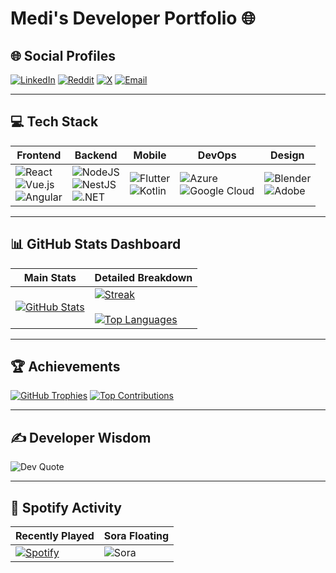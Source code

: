 # Medi's Developer Portfolio 🌐

## 🌐 Social Profiles
[![LinkedIn](https://img.shields.io/badge/LinkedIn-%230077B5.svg?logo=linkedin&logoColor=white)](https://linkedin.com/in/Medi) 
[![Reddit](https://img.shields.io/badge/Reddit-%23FF4500.svg?logo=Reddit&logoColor=white)](https://reddit.com/user/MediKun) 
[![X](https://img.shields.io/badge/X-black.svg?logo=X&logoColor=white)](https://x.com/UltraKiba) 
[![Email](https://img.shields.io/badge/Email-D14836?logo=gmail&logoColor=white)](mailto:www.medikibambe@gmail.com)

---

## 💻 Tech Stack
| Frontend | Backend | Mobile | DevOps | Design |
|----------|---------|--------|--------|--------|
| ![React](https://img.shields.io/badge/react-%2320232a.svg?logo=react&logoColor=%2361DAFB) <br> ![Vue.js](https://img.shields.io/badge/vue.js-%2335495e.svg?logo=vuedotjs&logoColor=%234FC08D) <br> ![Angular](https://img.shields.io/badge/angular-%23DD0031.svg?logo=angular&logoColor=white) | ![NodeJS](https://img.shields.io/badge/node.js-6DA55F?logo=node.js&logoColor=white) <br> ![NestJS](https://img.shields.io/badge/nestjs-%23E0234E.svg?logo=nestjs&logoColor=white) <br> ![.NET](https://img.shields.io/badge/.NET-5C2D91?logo=.net&logoColor=white) | ![Flutter](https://img.shields.io/badge/Flutter-%2302569B.svg?logo=Flutter&logoColor=white) <br> ![Kotlin](https://img.shields.io/badge/kotlin-%237F52FF.svg?logo=kotlin&logoColor=white) | ![Azure](https://img.shields.io/badge/azure-%230072C6.svg?logo=microsoftazure&logoColor=white) <br> ![Google Cloud](https://img.shields.io/badge/GoogleCloud-%234285F4.svg?logo=google-cloud&logoColor=white) | ![Blender](https://img.shields.io/badge/blender-%23F5792A.svg?logo=blender&logoColor=white) <br> ![Adobe](https://img.shields.io/badge/adobe-%23FF0000.svg?logo=adobe&logoColor=white) |

---

## 📊 GitHub Stats Dashboard
| Main Stats | Detailed Breakdown |
|------------|--------------------|
| [![GitHub Stats](https://github-readme-stats.vercel.app/api?username=UltraKiba&theme=nightowl&hide_border=false)](https://github.com/UltraKiba) | [![Streak](https://nirzak-streak-stats.vercel.app/?user=UltraKiba&theme=nightowl)](https://github.com/UltraKiba)<br><br>[![Top Languages](https://github-readme-stats.vercel.app/api/top-langs/?username=UltraKiba&theme=nightowl&layout=compact)](https://github.com/UltraKiba) |

---

## 🏆 Achievements
[![GitHub Trophies](https://github-profile-trophy.vercel.app/?username=UltraKiba&theme=radical)](https://github.com/UltraKiba)
[![Top Contributions](https://github-contributor-stats.vercel.app/api?username=UltraKiba&limit=5&theme=dark)](https://github.com/UltraKiba)

---

## ✍️ Developer Wisdom
![Dev Quote](https://quotes-github-readme.vercel.app/api?type=horizontal&theme=radical)

---

## 🎵 Spotify Activity
| Recently Played | Sora Floating |
|-----------------|---------------|
| [![Spotify](https://spotify-recently-played-readme.vercel.app/api?user=6atdqjokxb3w6gz2qbs0s8bop&count=5&unique=true)](https://open.spotify.com/user/6atdqjokxb3w6gz2qbs0s8bop) | ![Sora](https://i.imgur.com/f83frkB.gif) |
